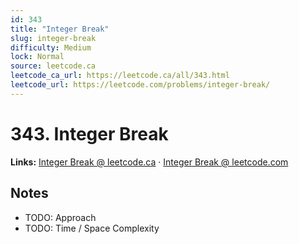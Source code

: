```yaml
--- 
id: 343
title: "Integer Break"
slug: integer-break
difficulty: Medium
lock: Normal
source: leetcode.ca
leetcode_ca_url: https://leetcode.ca/all/343.html
leetcode_url: https://leetcode.com/problems/integer-break/
---
```


# 343. Integer Break

**Links:** [Integer Break @ leetcode.ca](https://leetcode.ca/all/343.html) · [Integer Break @ leetcode.com](https://leetcode.com/problems/integer-break/)

## Notes
- TODO: Approach
- TODO: Time / Space Complexity
